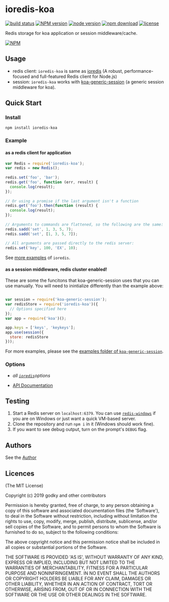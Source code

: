 ioredis-koa
=========

<!-- [![Coveralls][coveralls-image]][coveralls-url]
[![David deps][david-image]][david-url]
[![David devDeps][david-dev-image]][david-dev-url] -->
[![build status][travis-image]][travis-url]
[![NPM version][npm-image]][npm-url]
[![node version][node-image]][node-url]
[![npm download][download-image]][download-url]
[![license][license-image]][license-url]

[travis-image]: https://img.shields.io/travis/godky/ioredis-koa.svg?style=flat-square
[travis-url]: https://travis-ci.org/godky/ioredis-koa
[npm-image]: https://img.shields.io/npm/v/ioredis-koa.svg?style=flat-square
[npm-url]: https://npmjs.org/package/ioredis-koa
[node-image]: https://img.shields.io/node/v/ioredis-koa.svg?style=flat-square
[node-url]: http://nodejs.org/download/
[download-image]: https://img.shields.io/npm/dm/ioredis-koa.svg?style=flat-square
[download-url]: https://npmjs.org/package/ioredis-koa
[license-image]: https://img.shields.io/npm/l/ioredis-koa.svg?style=flat-square
[license-url]: https://github.com/koajs/ioredis-koa/blob/master/LICENSE
<!-- [coveralls-image]: https://img.shields.io/coveralls/koajs/ioredis-koa.svg?style=flat-square
[coveralls-url]: https://coveralls.io/r/koajs/ioredis-koa?branch=master
[david-image]: https://img.shields.io/david/koajs/ioredis-koa.svg?style=flat-square&label=deps
[david-url]: https://david-dm.org/koajs/ioredis-koa
[david-dev-image]: https://img.shields.io/david/dev/koajs/ioredis-koa.svg?style=flat-square&label=devDeps
[david-dev-url]: https://david-dm.org/koajs/ioredis-koa#info=devDependencies
[david-opt-image]: https://img.shields.io/david/optional/koajs/ioredis-koa.svg?style=flat-square&label=optDeps
[david-opt-url]: https://david-dm.org/koajs/ioredis-koa#info=devDependencies -->

Redis storage for koa application or session middleware/cache.

[![NPM](https://nodei.co/npm/ioredis-koa.svg?downloads=true)](https://nodei.co/npm/ioredis-koa/)

## Usage

  - redis client: `ioredis-koa` is same as [ioredis](https://github.com/luin/ioredis) (A robust, performance-focused and full-featured Redis client for Node.js)
  - session: `ioredis-koa` works with [koa-generic-session](https://github.com/koajs/generic-session) (a generic session middleware for koa).

## Quick Start

### Install

```
npm install ioredis-koa
```

### Example

#### as a redis client for application

```js
var Redis = require('ioredis-koa');
var redis = new Redis();
 
redis.set('foo', 'bar');
redis.get('foo', function (err, result) {
  console.log(result);
});
 
// Or using a promise if the last argument isn't a function
redis.get('foo').then(function (result) {
  console.log(result);
});
 
// Arguments to commands are flattened, so the following are the same:
redis.sadd('set', 1, 3, 5, 7);
redis.sadd('set', [1, 3, 5, 7]);
 
// All arguments are passed directly to the redis server:
redis.set('key', 100, 'EX', 10);

```
See [more examples](https://www.npmjs.com/package/ioredis) of `ioredis`.

#### as a session middleware, redis cluster enabled!

These are some the funcitons that koa-generic-session uses that you can use manually. You will need to inintialize differently than the example above:

```js

var session = require('koa-generic-session');
var redisStore = require('ioredis-koa')({
  // Options specified here
});
var app = require('koa')();

app.keys = ['keys', 'keykeys'];
app.use(session({
  store: redisStore
}));
```
For more examples, please see the [examples folder of `koa-generic-session`](https://github.com/koajs/generic-session/tree/master/example).

### Options

 - *all [`ioredis`](https://www.npmjs.com/package/ioredis)options*
* [API Documentation]([API.md](https://github.com/luin/ioredis/blob/HEAD/API.md))


## Testing
1. Start a Redis server on `localhost:6379`. You can use [`redis-windows`](https://github.com/ServiceStack/redis-windows) if you are on Windows or just want a quick VM-based server.
2. Clone the repository and run `npm i` in it (Windows should work fine).
3. If you want to see debug output, turn on the prompt's `DEBUG` flag.

## Authors
See the [Author](https://github.com/godky)

## Licences
(The MIT License)

Copyright (c) 2019 godky and other contributors

Permission is hereby granted, free of charge, to any person obtaining a copy of this software and associated documentation files (the 'Software'), to deal in the Software without restriction, including without limitation the rights to use, copy, modify, merge, publish, distribute, sublicense, and/or sell copies of the Software, and to permit persons to whom the Software is furnished to do so, subject to the following conditions:

The above copyright notice and this permission notice shall be included in all copies or substantial portions of the Software.

THE SOFTWARE IS PROVIDED 'AS IS', WITHOUT WARRANTY OF ANY KIND, EXPRESS OR IMPLIED, INCLUDING BUT NOT LIMITED TO THE WARRANTIES OF MERCHANTABILITY, FITNESS FOR A PARTICULAR PURPOSE AND NONINFRINGEMENT. IN NO EVENT SHALL THE AUTHORS OR COPYRIGHT HOLDERS BE LIABLE FOR ANY CLAIM, DAMAGES OR OTHER LIABILITY, WHETHER IN AN ACTION OF CONTRACT, TORT OR OTHERWISE, ARISING FROM, OUT OF OR IN CONNECTION WITH THE SOFTWARE OR THE USE OR OTHER DEALINGS IN THE SOFTWARE.
